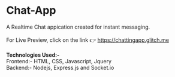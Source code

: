 # Chat-App
A Realtime Chat appication created for instant messaging.\
\
For Live Preview, click on the link  :point_right: https://chattingapp.glitch.me
\
\
<b> Technologies Used:- </b>\
Frontend:- HTML, CSS, Javascript, Jquery\
Backend:- Nodejs, Express.js and Socket.io
